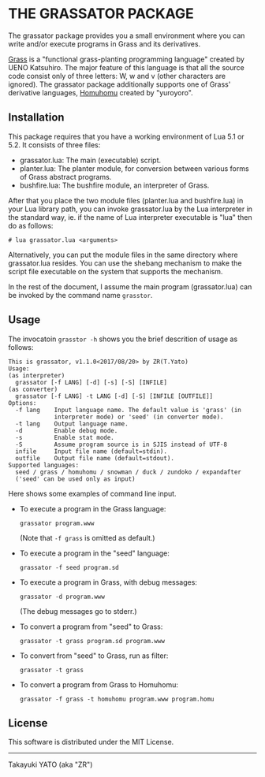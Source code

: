 THE GRASSATOR PACKAGE
=====================

The grassator package provides you a small environment where you can
write and/or execute programs in Grass and its derivatives.

[Grass][] is a "functional grass-planting programming language"
created by UENO Katsuhiro. The major feature of this language is
that all the source code consist only of three letters: W, w
and v (other characters are ignored).
The grassator package additionally supports one of Grass' derivative
languages, [Homuhomu][] created by "yuroyoro".

[Grass]: <http://www.blue.sky.or.jp/grass/>
[Homuhomu]: <http://d.hatena.ne.jp/yuroyoro/20110601/1306908421>

Installation
------------

This package requires that you have a working environment
of Lua 5.1 or 5.2.
It consists of three files:

  * grassator.lua: The main (executable) script.
  * planter.lua: The planter module, for conversion between
    various forms of Grass abstract programs.
  * bushfire.lua: The bushfire module, an interpreter of Grass.

After that you place the two module files (planter.lua and
bushfire.lua) in your Lua library path, you can invoke
grassator.lua by the Lua interpreter in the standard way,
ie. if the name of Lua interpreter executable is "lua" then
do as follows:

    # lua grassator.lua <arguments>

Alternatively, you can put the module files in the same
directory where grassator.lua resides.
You can use the shebang mechanism to make the script file
executable on the system that supports the mechanism.

In the rest of the document, I assume the main program
(grassator.lua) can be invoked by the command name `grasstor`.

Usage
-----

The invocatoin `grasstor -h` shows you the brief descrition
of usage as follows:

    This is grassator, v1.1.0<2017/08/20> by ZR(T.Yato)
    Usage:
    (as interpreter)
      grassator [-f LANG] [-d] [-s] [-S] [INFILE]
    (as converter)
      grassator [-f LANG] -t LANG [-d] [-S] [INFILE [OUTFILE]]
    Options:
      -f lang    Input language name. The default value is 'grass' (in
                 interpreter mode) or 'seed' (in converter mode).
      -t lang    Output language name.
      -d         Enable debug mode.
      -s         Enable stat mode.
      -S         Assume program source is in SJIS instead of UTF-8
      infile     Input file name (default=stdin).
      outfile    Output file name (default=stdout).
    Supported languages:
      seed / grass / homuhomu / snowman / duck / zundoko / expandafter
      ('seed' can be used only as input)

Here shows some examples of command line input.

  * To execute a program in the Grass language:

        grassator program.www

    (Note that `-f grass` is omitted as default.)

  * To execute a program in the "seed" language:

        grassator -f seed program.sd

  * To execute a program in Grass, with debug messages:

        grassator -d program.www

    (The debug messages go to stderr.)

  * To convert a program from "seed" to Grass:

        grassator -t grass program.sd program.www

  * To convert from "seed" to Grass, run as filter:

        grassator -t grass

  * To convert a program from Grass to Homuhomu:

        grassator -f grass -t homuhomu program.www program.homu

License
-------

This software is distributed under the MIT License.

---

Takayuki YATO (aka "ZR")
